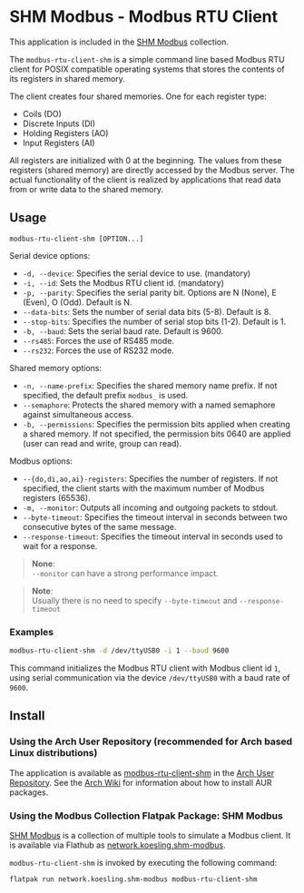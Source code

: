 # SHM Modbus - Modbus RTU Client

This application is included in the [SHM Modbus](../../index.md) collection.

The ```modbus-rtu-client-shm``` is a simple command line based Modbus RTU client for POSIX compatible operating systems that stores the contents of its registers in shared memory.

The client creates four shared memories. 
One for each register type:
- Coils (DO)
- Discrete Inputs (DI)
- Holding Registers (AO)
- Input Registers (AI)

All registers are initialized with 0 at the beginning.
The values from these registers (shared memory) are directly accessed by the Modbus server.
The actual functionality of the client is realized by applications that read data from or write data to the shared memory.

## Usage

```text
modbus-rtu-client-shm [OPTION...]
```

Serial device options:

- ```-d, --device```: Specifies the serial device to use. (mandatory)
- ```-i, --id```: Sets the Modbus RTU client id. (mandatory)
- ```-p, --parity```: Specifies the serial parity bit. Options are N (None), E (Even), O (Odd). Default is N.
- ```--data-bits```: Sets the number of serial data bits (5-8). Default is 8.
- ```--stop-bits```: Specifies the number of serial stop bits (1-2). Default is 1.
- ```-b, --baud```: Sets the serial baud rate. Default is 9600.
- ```--rs485```: Forces the use of RS485 mode.
- ```--rs232```: Forces the use of RS232 mode.

Shared memory options:

- ```-n, --name-prefix```: Specifies the shared memory name prefix. If not specified, the default prefix ```modbus_``` is used.
- ```--semaphore```: Protects the shared memory with a named semaphore against simultaneous access.
- ```-b, --permissions```: Specifies the permission bits applied when creating a shared memory. If not specified, the permission bits 0640 are applied (user can read and write, group can read).

Modbus options:

- ```--{do,di,ao,ai}-registers```: Specifies the number of registers. If not specified, the client starts with the maximum number of Modbus registers (65536).
- ```-m, --monitor```: Outputs all incoming and outgoing packets to stdout.
- ```--byte-timeout```: Specifies the timeout interval in seconds between two consecutive bytes of the same message.
- ```--response-timeout```: Specifies the timeout interval in seconds used to wait for a response.

> **None**:  
```--monitor``` can have a strong performance impact.

> **Note**:  
Usually there is no need to specify ```--byte-timeout``` and ```--response-timeout```

### Examples

```bash
modbus-rtu-client-shm -d /dev/ttyUSB0 -i 1 --baud 9600
```

This command initializes the Modbus RTU client with Modbus client id ```1```, using serial communication via the device ```/dev/ttyUSB0``` with a baud rate of ```9600```.


## Install

### Using the Arch User Repository (recommended for Arch based Linux distributions)

The application is available as [modbus-rtu-client-shm](https://aur.archlinux.org/packages/modbus-rtu-client-shm) in the [Arch User Repository](https://aur.archlinux.org/).
See the [Arch Wiki](https://wiki.archlinux.org/title/Arch_User_Repository) for information about how to install AUR packages.

### Using the Modbus Collection Flatpak Package: SHM Modbus

[SHM Modbus](https://nikolask-source.github.io/SHM_Modbus/) is a collection of multiple tools to simulate a Modbus client.
It is available via Flathub as [network.koesling.shm-modbus](https://flathub.org/apps/network.koesling.shm-modbus).

```modbus-rtu-client-shm``` is invoked by executing the following command:
```
flatpak run network.koesling.shm-modbus modbus-rtu-client-shm
```
